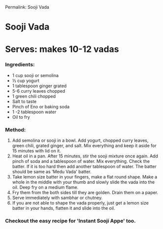 Permalink: Sooji Vada

# Sooji Vada

# Serves: makes 10-12 vadas
 
### Ingredients: 
* 1 cup sooji or semolina
* ½ cup yogurt
* 1 tablespoon ginger grated
* 5-6 curry leaves chopped
* 1 green chili chopped
* Salt to taste
* Pinch of Eno or baking soda
* 1 -2 tablespoon water
* Oil to fry

### Method: 
1. Add semolina or sooji in a bowl. Add yogurt, chopped curry leaves, green chili, grated ginger, and salt. Mix everything and keep it aside for 15 minutes with lid on it.
2. Heat oil in a pan. After 15 minutes, stir the sooji mixture once again. Add pinch of soda and a tablespoon of water. Mix everything. Check the batter. If it is too hard then add another tablespoon of water. The batter should be same as 'Medu Vada' batter. 
3. Take lemon size batter in your fingers, make a flat round shape. Make a whole in the middle with your thumb and slowly slide the vada into the oil. Deep fry on a medium flame. 
4. Fry them from the both sides till they are golden. Drain them on a paper. 
5. Serve immediately with sambhar or chutney. 
6. If you are not able to shape the vada properly, just get a lemon size batter in your hands, flatten it and slide into the oil. 

### Checkout the easy recipe for 'Instant Sooji Appe' too. 